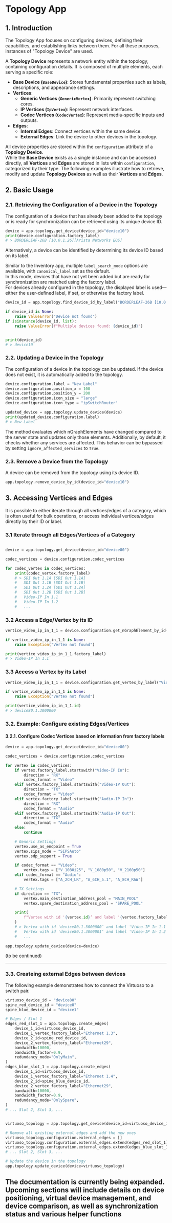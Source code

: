 # Topology App

## 1. Introduction

The Topology App focuses on configuring devices, defining their capabilities, and establishing links between them. For all these purposes, instances of "Topology Device" are used.

A **Topology Device** represents a network entity within the topology, containing configuration details. It is composed of multiple elements, each serving a specific role:  

- **Base Device (`BaseDevice`)**: Stores fundamental properties such as labels, descriptions, and appearance settings.  
- **Vertices**:  
  - **Generic Vertices (`GenericVertex`)**: Primarily represent switching cores.  
  - **IP Vertices (`IpVertex`)**: Represent network interfaces.  
  - **Codec Vertices (`CodecVertex`)**: Represent media-specific inputs and outputs.  
- **Edges**:  
  - **Internal Edges**: Connect vertices within the same device.  
  - **External Edges**: Link the device to other devices in the topology.  

All device properties are stored within the `configuration` attribute of a **Topology Device**.  
While the **Base Device** exists as a single instance and can be accessed directly, all **Vertices** and **Edges** are stored in lists within `configuration`, categorized by their type.
The following examples illustrate how to retrieve, modify and update **Topology Devices** as well as their **Vertices** and **Edges**.

## 2. Basic Usage

### 2.1. Retrieving the Configuration of a Device in the Topology

The configuration of a device that has already been added to the topology or is ready for synchronization can be retrieved using its unique device ID.

```python
device = app.topology.get_device(device_id="device10")
print(device.configuration.factory_label)
# > BORDERLEAF-26B [10.0.1.26][Arista Networks EOS]
```

Alternatively, a device can be identified by determining its device ID based on its label.  

Similar to the Inventory app, multiple `label_search_mode` options are available, with `canonical_label` set as the default.  
In this mode, devices that have not yet been added but are ready for synchronization are matched using the factory label.  
For devices already configured in the topology, the displayed label is used—either the user-defined label, if set, or otherwise the factory label.  

```python
device_id = app.topology.find_device_id_by_label("BORDERLEAF-26B [10.0.1.26][Arista Networks EOS]", label_search_mode="canonical_label")

if device_id is None:
    raise ValueError("Device not found")
if isinstance(device_id, list):
    raise ValueError(f"Multiple devices found: {device_id}")


print(device_id)
# > device10
```

### 2.2. Updating a Device in the Topology

The configuration of a device in the topology can be updated. If the device does not exist, it is automatically added to the topology.

```python
device.configuration.label = "New Label"
device.configuration.position_x = 100
device.configuration.position_y = 200
device.configuration.icon_size = "large"
device.configuration.icon_type = "ipSwitchRouter"

updated_device = app.topology.update_device(device)
print(updated_device.configuration.label)
# > New Label
```

The method evaluates which nGraphElements have changed compared to the server state and updates only those elements. Additionally, by default, it checks whether any services are affected. This behavior can be bypassed by setting `ignore_affected_services` to `True`.

### 2.3. Remove a Device from the Topology

A device can be removed from the topology using its device ID.

```python
app.topology.remove_device_by_id(device_id="device10")
```

## 3. Accessing Vertices and Edges

It is possible to either iterate through all vertices/edges of a category, which is often useful for bulk operations, or access individual vertices/edges directly by their ID or label.

### 3.1 Iterate through all Edges/Vertices of a Category

```python

device = app.topology.get_device(device_id="device80")

codec_vertices = device.configuration.codec_vertices

for codec_vertex in codec_vertices:
    print(codec_vertex.factory_label)
    # > SDI Out 1.1A [SDI Out 1.1A]
    #   SDI Out 1.1B [SDI Out 1.1B]
    #   SDI Out 1.2A [SDI Out 1.2A]
    #   SDI Out 1.2B [SDI Out 1.2B]
    #   Video-IP In 1.1
    #   Video-IP In 1.2
    #   ...
```

### 3.2 Access a Edge/Vertex by its ID

```python
vertice_video_ip_in_1_1 = device.configuration.get_nGraphElement_by_id("device80.1.3000000")

if vertice_video_ip_in_1_1 is None:
    raise Exception("Vertex not found")

print(vertice_video_ip_in_1_1.factory_label)
# > Video-IP In 1.1
```

### 3.3 Access a Vertex by its Label

```python
vertice_video_ip_in_1_1 = device.configuration.get_vertex_by_label("Video-IP In 1.1", label_type="factory")

if vertice_video_ip_in_1_1 is None:
    raise Exception("Vertex not found")

print(vertice_video_ip_in_1_1.id)
# > device80.1.3000000
```

### 3.2. Example: Configure existing Edges/Vertices

#### 3.2.1. Configure Codec Vertices based on information from factory labels

```python
device = app.topology.get_device(device_id="device80")

codec_vertices = device.configuration.codec_vertices

for vertex in codec_vertices:
    if vertex.factory_label.startswith("Video-IP In"):
        direction = "RX"
        codec_format = "Video"
    elif vertex.factory_label.startswith("Video-IP Out"):
        direction = "TX"
        codec_format = "Video"
    elif vertex.factory_label.startswith("Audio-IP In"):
        direction = "RX"
        codec_format = "Audio"
    elif vertex.factory_label.startswith("Audio-IP Out"):
        direction = "TX"
        codec_format = "Audio"
    else:
        continue

    # Generic Settings
    vertex.use_as_endpoint = True
    vertex.sips_mode = "SIPSAuto"
    vertex.sdp_support = True

    if codec_format == "Video":
        vertex.tags = ["V_1080i25", "V_1080p50", "V_2160p50"]
    elif codec_format == "Audio":
        vertex.tags = ["A_2CH_LR", "A_6CH_5.1", "A_8CH_RAW"]

    # TX Settings
    if direction == "TX":
        vertex.main_destination_address_pool = "MAIN_POOL"
        vertex.spare_destination_address_pool = "SPARE_POOL"

    print(
        f"Vertex with id '{vertex.id}‘ and label '{vertex.factory_label}' configured for {codec_format} ({direction}). Tags: {', '.join(vertex.tags)}"
    )
    # > Vertex with id 'device80.1.3000000‘ and label 'Video-IP In 1.1' configured for Video (RX). Tags: V_1080i25, V_1080p50, V_2160p50
    #   Vertex with id 'device80.1.3000001‘ and label 'Video-IP In 1.2' configured for Video (RX). Tags: V_1080i25, V_1080p50, V_2160p50
    #   ...
    
app.topology.update_device(device=device)
```

(to be continued)

---

### 3.3. Createing external Edges between devices

The following example demonstrates how to connect the Virtuoso to a switch pair.

```python
virtuoso_device_id = "device80"
spine_red_device_id = "device0"
spine_blue_device_id = "device1"

# Edges / Slot 1
edges_red_slot_1 = app.topology.create_edges(
    device_1_id=virtuoso_device_id,
    device_1_vertex_factory_label="Ethernet 1.3",
    device_2_id=spine_red_device_id,
    device_2_vertex_factory_label="Ethernet29",
    bandwidth=10000,
    bandwidth_factor=0.9,
    redundancy_mode="OnlyMain",
)
edges_blue_slot_1 = app.topology.create_edges(
    device_1_id=virtuoso_device_id,
    device_1_vertex_factory_label="Ethernet 1.4",
    device_2_id=spine_blue_device_id,
    device_2_vertex_factory_label="Ethernet29",
    bandwidth=10000,
    bandwidth_factor=0.9,
    redundancy_mode="OnlySpare",
)
# ... Slot 2, Slot 3, ...


virtuoso_topology = app.topology.get_device(device_id=virtuoso_device_id)

# Remove all existing external edges and add the new ones
virtuoso_topology.configuration.external_edges = []
virtuoso_topology.configuration.external_edges.extend(edges_red_slot_1)
virtuoso_topology.configuration.external_edges.extend(edges_blue_slot_1)
# ... Slot 2, Slot 3, ...

# Update the device in the topology
app.topology.update_device(device=virtuoso_topology)
```

## The documentation is currently being expanded. Upcoming sections will include details on device positioning, virtual device management, and device comparison, as well as synchronization status and various helper functions
